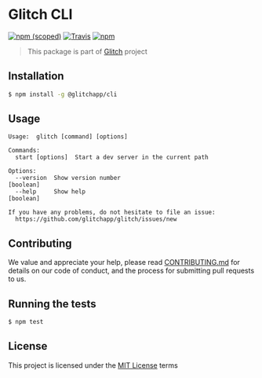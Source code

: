 # Glitch CLI

[![npm (scoped)](https://img.shields.io/npm/v/@glitchapp/cli.svg?style=flat-square)]()
[![Travis](https://img.shields.io/travis/glitchapp/glitch.svg?style=flat-square)]()
[![npm](https://img.shields.io/npm/l/@glitchapp/cli.svg?style=flat-square)]()

> This package is part of [Glitch](https://github.com/glitchapp) project


## Installation

```sh
$ npm install -g @glitchapp/cli
```

## Usage

```
Usage:  glitch [command] [options]

Commands:
  start [options]  Start a dev server in the current path

Options:
  --version  Show version number                                       [boolean]
  --help     Show help                                                 [boolean]

If you have any problems, do not hesitate to file an issue:
  https://github.com/glitchapp/glitch/issues/new

```

## Contributing

We value and appreciate your help, please read [CONTRIBUTING.md](../../CONTRIBUTING.md) for details on our code of conduct, and the process for submitting pull requests to us.

## Running the tests

```sh
$ npm test
```

## License

This project is licensed under the [MIT License](./LICENSE) terms
